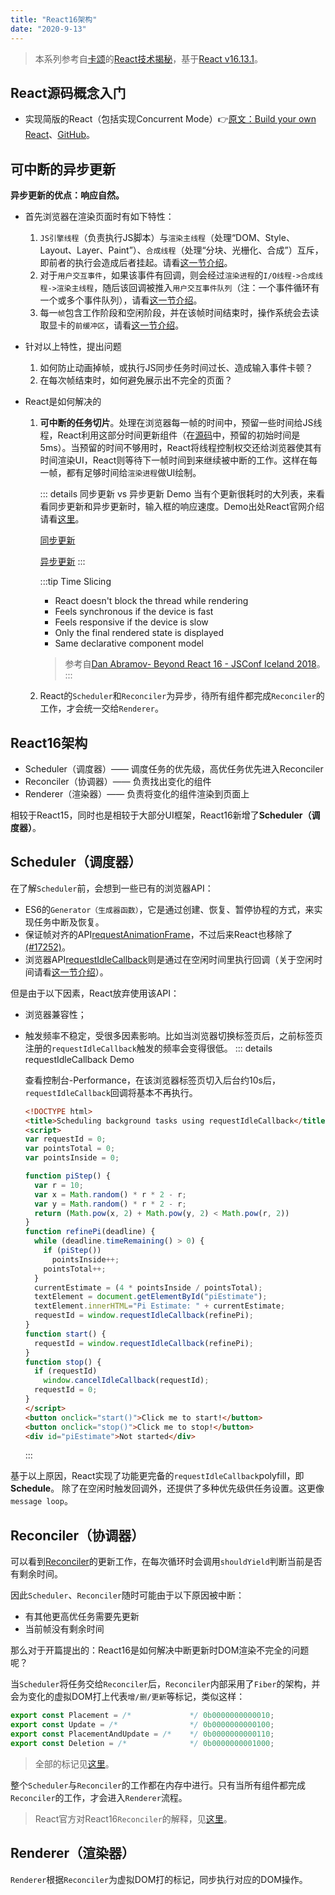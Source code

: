 ```yaml
---
title: "React16架构"
date: "2020-9-13"
---
```


> 本系列参考自[卡颂](https://github.com/BetaSu)的[React技术揭秘](https://react.iamkasong.com/)，基于[React v16.13.1](https://github.com/facebook/react/tree/v16.13.1)。

## React源码概念入门

- 实现简版的React（包括实现Concurrent Mode）👉[原文：Build your own React](https://pomb.us/build-your-own-react/)、[GitHub](https://github.com/pomber/didact)。

## 可中断的异步更新

**异步更新的优点：响应自然。**

- 首先浏览器在渲染页面时有如下特性：

  1. `JS引擎线程`（负责执行JS脚本）与`渲染主线程`（处理“DOM、Style、Layout、Layer、Paint”）、`合成线程`（处理“分块、光栅化、合成”）互斥，即前者的执行会造成后者挂起。请看[这一节介绍](../../base/browser/05render-block.html)。
  2. 对于`用户交互事件`，如果该事件有回调，则会经过`渲染进程`的`I/O线程->合成线程->渲染主线程`，随后该回调被推入`用户交互事件队列`（注：一个事件循环有一个或多个事件队列），请看[这一节介绍](../../base/browser/06event-loop.html#事件循环和任务队列)。
  3. 每一`帧`包含工作阶段和空闲阶段，并在该帧时间结束时，操作系统会去读取显卡的`前缓冲区`，请看[这一节介绍](../../base/browser/04render-process.html#chromium是如何保证不掉帧或跳帧的)。

- 针对以上特性，提出问题

  1. 如何防止动画掉帧，或执行JS同步任务时间过长、造成输入事件卡顿？
  2. 在每次帧结束时，如何避免展示出不完全的页面？

- React是如何解决的

  1. **可中断的任务切片**。处理在浏览器每一帧的时间中，预留一些时间给JS线程，React利用这部分时间更新组件（在[源码](https://github.com/facebook/react/blob/v16.13.1/packages/scheduler/src/forks/SchedulerHostConfig.default.js#L119)中，预留的初始时间是5ms）。当预留的时间不够用时，React将线程控制权交还给浏览器使其有时间渲染UI，React则等待下一帧时间到来继续被中断的工作。这样在每一帧，都有足够时间给`渲染进程`做UI绘制。

      ::: details 同步更新 vs 异步更新 Demo
      当有个更新很耗时的大列表，来看看同步更新和异步更新时，输入框的响应速度。Demo出处React官网介绍请看[这里](https://zh-hans.reactjs.org/docs/concurrent-mode-patterns.html#deferring-a-value)。

      [同步更新](https://codesandbox.io/s/pensive-shirley-wkp46)

      [异步更新](https://codesandbox.io/s/infallible-dewdney-9fkv9)
      :::

      :::tip Time Slicing
      - React doesn't block the thread while rendering
      - Feels synchronous if the device is fast
      - Feels responsive if the device is slow
      - Only the final rendered state is displayed
      - Same declarative component model
      > 参考自[Dan Abramov- Beyond React 16 - JSConf Iceland 2018](https://www.youtube.com/watch?v=v6iR3Zk4oDY)。
      :::

  2. React的`Scheduler`和`Reconciler`为异步，待所有组件都完成`Reconciler`的工作，才会统一交给`Renderer`。

## React16架构

- Scheduler（调度器）—— 调度任务的优先级，高优任务优先进入Reconciler
- Reconciler（协调器）—— 负责找出变化的组件
- Renderer（渲染器）—— 负责将变化的组件渲染到页面上

相较于React15，同时也是相较于大部分UI框架，React16新增了**Scheduler（调度器）**。

## Scheduler（调度器）

在了解`Scheduler`前，会想到一些已有的浏览器API：

- ES6的`Generator（生成器函数）`，它是通过创建、恢复、暂停协程的方式，来实现任务中断及恢复。
- 保证帧对齐的API[requestAnimationFrame](https://developer.mozilla.org/zh-CN/docs/Web/API/Window/requestAnimationFrame)，不过后来React也移除了[(#17252)](https://github.com/facebook/react/commit/a2e05b6c148b25590884e8911d4d4acfcb76a487#diff-3856e885394723dea203587a10ea16b3)。
- 浏览器API[requestIdleCallback](https://developer.mozilla.org/zh-CN/docs/Web/API/Window/requestIdleCallback)则是通过在空闲时间里执行回调（关于空闲时间请看[这一节介绍](../../base/browser/04render-process.html#chromium是如何保证不掉帧或跳帧的)）。

但是由于以下因素，React放弃使用该API：

- 浏览器兼容性；
- 触发频率不稳定，受很多因素影响。比如当浏览器切换标签页后，之前标签页注册的`requestIdleCallback`触发的频率会变得很低。
    ::: details requestIdleCallback Demo

    查看控制台-Performance，在该浏览器标签页切入后台约10s后，`requestIdleCallback`回调将基本不再执行。

    ```html
    <!DOCTYPE html>
    <title>Scheduling background tasks using requestIdleCallback</title>
    <script>
    var requestId = 0;
    var pointsTotal = 0;
    var pointsInside = 0;

    function piStep() {
      var r = 10;
      var x = Math.random() * r * 2 - r;
      var y = Math.random() * r * 2 - r;
      return (Math.pow(x, 2) + Math.pow(y, 2) < Math.pow(r, 2))
    }
    function refinePi(deadline) {
      while (deadline.timeRemaining() > 0) {
        if (piStep())
          pointsInside++;
        pointsTotal++;
      }
      currentEstimate = (4 * pointsInside / pointsTotal);
      textElement = document.getElementById("piEstimate");
      textElement.innerHTML="Pi Estimate: " + currentEstimate;
      requestId = window.requestIdleCallback(refinePi);
    }
    function start() {
      requestId = window.requestIdleCallback(refinePi);
    }
    function stop() {
      if (requestId)
        window.cancelIdleCallback(requestId);
      requestId = 0;
    }
    </script>
    <button onclick="start()">Click me to start!</button>
    <button onclick="stop()">Click me to stop!</button>
    <div id="piEstimate">Not started</div>
    ```

    :::

基于以上原因，React实现了功能更完备的`requestIdleCallback`polyfill，即**Schedule**。
除了在空闲时触发回调外，还提供了多种优先级供任务设置。这更像`message loop`。

## Reconciler（协调器）

可以看到[Reconciler](https://github.com/facebook/react/blob/v16.13.1/packages/react-reconciler/src/ReactFiberWorkLoop.js#L1466)的更新工作，在每次循环时会调用`shouldYield`判断当前是否有剩余时间。

因此`Scheduler`、`Reconciler`随时可能由于以下原因被中断：

- 有其他更高优任务需要先更新
- 当前帧没有剩余时间

那么对于开篇提出的：React16是如何解决中断更新时DOM渲染不完全的问题呢？

当`Scheduler`将任务交给`Reconciler`后，`Reconciler`内部采用了`Fiber`的架构，并会为变化的虚拟DOM打上代表`增/删/更新`等标记，类似这样：

```js
export const Placement = /*             */ 0b0000000000010;
export const Update = /*                */ 0b0000000000100;
export const PlacementAndUpdate = /*    */ 0b0000000000110;
export const Deletion = /*              */ 0b0000000001000;
```

> 全部的标记见[这里](https://github.com/facebook/react/blob/v16.13.1/packages/shared/ReactSideEffectTags.js)。

整个`Scheduler`与`Reconciler`的工作都在内存中进行。只有当所有组件都完成`Reconciler`的工作，才会进入`Renderer`流程。

> React官方对React16`Reconciler`的解释，见[这里](https://zh-hans.reactjs.org/docs/codebase-overview.html#fiber-reconciler)。

## Renderer（渲染器）

`Renderer`根据`Reconciler`为虚拟DOM打的标记，同步执行对应的DOM操作。
